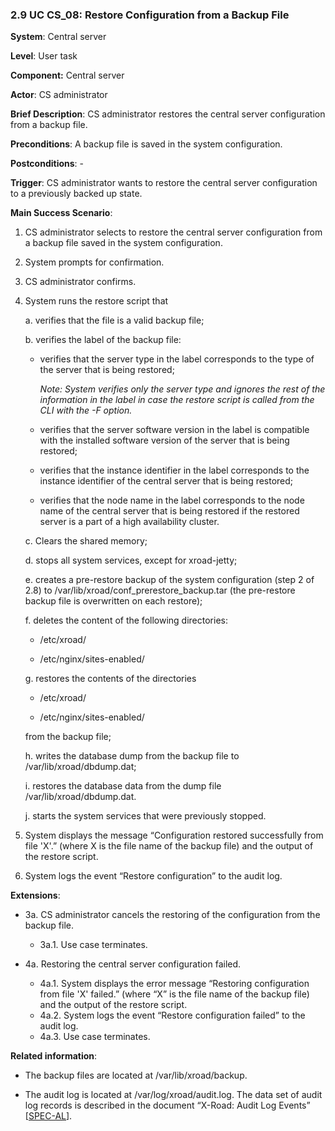 ### 2.9 UC CS\_08: Restore Configuration from a Backup File

**System**: Central server

**Level**: User task

**Component:** Central server

**Actor**: CS administrator

**Brief Description**: CS administrator restores the central server
configuration from a backup file.

**Preconditions**: A backup file is saved in the system configuration.

**Postconditions**: -

**Trigger**: CS administrator wants to restore the central server
configuration to a previously backed up state.

**Main Success Scenario**:

1.  CS administrator selects to restore the central server configuration
    from a backup file saved in the system configuration.

2.  System prompts for confirmation.

3.  CS administrator confirms.

4.  System runs the restore script that

    a.  verifies that the file is a valid backup file;

    b.  verifies the label of the backup file:

    -   verifies that the server type in the label corresponds to
        the type of the server that is being restored;

        *Note: System verifies only the server type and ignores the rest of the information in the label in case the restore script is called from the CLI with the -F option.*
    
    -   verifies that the server software version in the label is compatible
        with the installed software version of the server that is being
        restored;

    -   verifies that the instance identifier in the label corresponds to
        the instance identifier of the central server that is being
        restored;

    -   verifies that the node name in the label corresponds to the node
        name of the central server that is being restored if the restored
        server is a part of a high availability cluster.
            
    c.  Clears the shared memory;
    
    d.  stops all system services, except for xroad-jetty;
    
    e.  creates a pre-restore backup of the system configuration (step 2 of 2.8) to /var/lib/xroad/conf\_prerestore\_backup.tar (the pre-restore backup file is overwritten on each restore);
    
    f.  deletes the content of the following directories:

    -   /etc/xroad/

    -   /etc/nginx/sites-enabled/
    
    g.  restores the contents of the directories
    
    - /etc/xroad/

    - /etc/nginx/sites-enabled/
    
    from the backup file;
        
    h.  writes the database dump from the backup file to /var/lib/xroad/dbdump.dat;
    
    i.  restores the database data from the dump file /var/lib/xroad/dbdump.dat.
    
    j.  starts the system services that were previously stopped.

5.  System displays the message “Configuration restored successfully
    from file 'X'.” (where X is the file name of the backup file) and
    the output of the restore script.

6.  System logs the event “Restore configuration” to the audit log.

**Extensions**:

- 3a. CS administrator cancels the restoring of the configuration from the backup file.
    - 3a.1. Use case terminates.

- 4a. Restoring the central server configuration failed.
    - 4a.1. System displays the error message “Restoring configuration from file 'X' failed.” (where “X” is the file name of the backup file) and the output of the restore script.
    - 4a.2. System logs the event “Restore configuration failed” to the audit log.
    - 4a.3. Use case terminates.

**Related information**:

-   The backup files are located at /var/lib/xroad/backup.

-   The audit log is located at /var/log/xroad/audit.log. The data set
    of audit log records is described in the document “X-Road: Audit Log
    Events” \[[SPEC-AL](#Ref_SPEC-AL)\].
